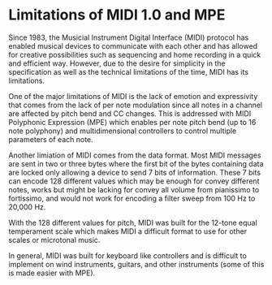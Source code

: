 # Limitations of MIDI 1.0 and MPE

Since 1983, the Musicial Instrument Digital Interface (MIDI) protocol has enabled musical devices to communicate with each other and has allowed for creative possibilities such as sequencing and home recording in a quick and efficient way. However, due to the desire for simplicity in the specification as well as the technical limitations of the time, MIDI has its limitations.

One of the major limitations of MIDI is the lack of emotion and expressivity that comes from the lack of per note modulation since all notes in a channel are affected by pitch bend and CC changes. This is addressed with MIDI Polyphonic Expression (MPE) which enables per note pitch bend (up to 16 note polyphony) and multidimensional controllers to control multiple parameters of each note.

Another limiation of MIDI comes from the data format. Most MIDI messages are sent in two or three bytes where the first bit of the bytes containing data are locked only allowing a device to send 7 bits of information. These 7 bits can encode 128 different values which may be enough for convey different notes, works but might be lacking for convey all volume from pianissimo to fortissimo, and would not work for encoding a filter sweep from 100 Hz to 20,000 Hz.

With the 128 different values for pitch, MIDI was built for the 12-tone equal temperament scale which makes MIDI a difficult format to use for other scales or microtonal music.

In general, MIDI was built for keyboard like controllers and is difficult to implement on wind instruments, guitars, and other instruments (some of this is made easier with MPE).